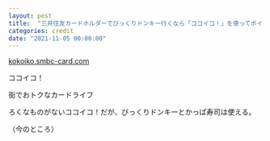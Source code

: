 ```yaml
---
layout: post
title:  "三井住友カードホルダーでびっくりドンキー行くなら「ココイコ！」を使ってポイントを増やそう"
categories: credit
date: "2021-11-05 00:00:00"
---
```



<div class="card">
  <a href="https://kokoiko.smbc-card.com/detail/70081/"></a>
  <div class="card__header">
    <a href="https://kokoiko.smbc-card.com/detail/70081/">kokoiko.smbc-card.com</a>
  </div>
  <div class="card__image">
    <img src="">
  </div>
  <div class="card__title">
    <p>ココイコ！</p>
  </div>
  <div class="card__description">
    <p>街でおトクなカードライフ</p>
  </div>
</div>


ろくなものがないココイコ！だが、びっくりドンキーとかっぱ寿司は使える。

（今のところ）
